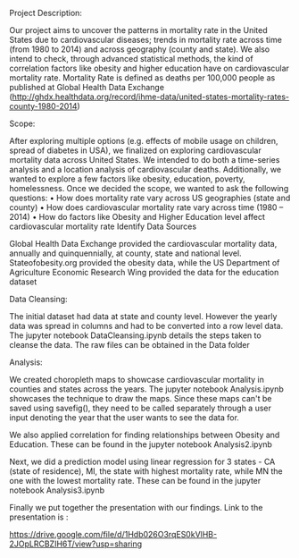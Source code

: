 Project Description:

Our project aims to uncover the patterns in mortality rate in the United States due to cardiovascular diseases; trends in mortality rate across time (from 1980 to 2014) and across geography (county and state). We also intend to check, through advanced statistical methods, the kind of correlation factors like obesity and higher education have on cardiovascular mortality rate.
Mortality Rate is defined as deaths per 100,000 people as published at Global Health Data Exchange (http://ghdx.healthdata.org/record/ihme-data/united-states-mortality-rates-county-1980-2014) 

Scope:

After exploring multiple options (e.g. effects of mobile usage on children, spread of diabetes in USA), we finalized on exploring cardiovascular mortality data across United States. We intended to do both a time-series analysis and a location analysis of cardiovascular deaths. Additionally, we wanted to explore a few factors like obesity, education, poverty, homelessness. 
Once we decided the scope, we wanted to ask the following questions:
•	How does mortality rate vary across US geographies (state and county)
•	How does cardiovascular mortality rate vary across time (1980 – 2014)
•	How do factors like Obesity and Higher Education level affect cardiovascular mortality rate
Identify Data Sources

Global Health Data Exchange provided the cardiovascular mortality data, annually and quinquennially, at county, state and national level.
Stateofobesity.org provided the obesity data, while the US Department of Agriculture Economic Research Wing provided the data for the education dataset

Data Cleansing:

The initial dataset had data at state and county level. However the yearly data was spread in columns and had to be converted into a row level data. 
The jupyter notebook DataCleansing.ipynb details the steps taken to cleanse the data. The raw files can be obtained in the Data folder

Analysis:

We created choropleth maps to showcase cardiovascular mortality in counties and states across the years. The jupyter notebook Analysis.ipynb showcases the technique to draw the maps. Since these maps can't be saved using savefig(), they need to be called separately through a user input denoting the year that the user wants to see the data for.

We also applied correlation for finding relationships between Obesity and Education. These can be found in the jupyter notebook Analysis2.ipynb

Next, we did a prediction model using linear regression for 3 states - CA (state of residence), MI, the state with highest mortality rate, while MN the one with the lowest mortality rate. These can be found in the jupyter notebook Analysis3.ipynb 

Finally we put together the presentation with our findings. Link to the presentation is :

https://drive.google.com/file/d/1Hdb026O3rqES0kVlHB-2JOpLRCBZIH6T/view?usp=sharing

